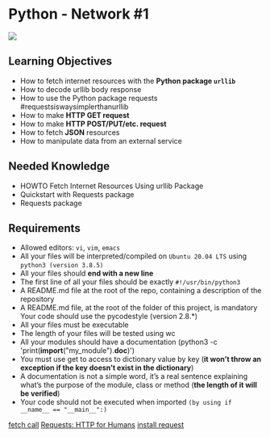 # Python - Network #1

![](https://sf.ezoiccdn.com/ezoimgfmt/networkencyclopedia.com/wp-content/uploads/2019/08/computer-networking-1.jpg?ezimgfmt=ng%3Awebp%2Fngcb2%2Frs%3Adevice%2Frscb2-1)

## Learning Objectives

- How to fetch internet resources with the __Python package `urllib`__
- How to decode urllib body response
- How to use the Python package requests #requestsiswaysimplerthanurllib
- How to make __HTTP GET request__
- How to make __HTTP POST/PUT/etc. request__
- How to fetch __JSON__ resources
- How to manipulate data from an external service

## Needed Knowledge

- HOWTO Fetch Internet Resources Using urllib Package
- Quickstart with Requests package
- Requests package

## Requirements

- Allowed editors: `vi`, `vim`, `emacs`
- All your files will be interpreted/compiled on `Ubuntu 20.04 LTS` using `python3 (version 3.8.5)`
- All your files should __end with a new line__
- The first line of all your files should be exactly `#!/usr/bin/python3`
- A README.md file at the root of the repo, containing a description of the repository
- A README.md file, at the root of the folder of this project, is mandatory
Your code should use the pycodestyle (version 2.8.*)
- All your files must be executable
- The length of your files will be tested using wc
- All your modules should have a documentation (python3 -c 'print(__import__("my_module").__doc__)')
- You must use get to access to dictionary value by key (__it won’t throw an exception if the key doesn’t exist in the dictionary__)
- A documentation is not a simple word, it’s a real sentence explaining what’s the purpose of the module, class or method (__the length of it will be verified__)
- Your code should not be executed when imported ``(by using if __name__ == "__main__":)``

[fetch call](https://docs.python.org/3/howto/urllib2.html)
[Requests: HTTP for Humans](https://requests.readthedocs.io/en/latest/)
[install request](https://pypi.org/project/requests/)
